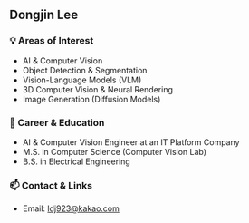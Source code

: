 ## Dongjin Lee

### 💡 Areas of Interest
- AI & Computer Vision
- Object Detection & Segmentation
- Vision-Language Models (VLM)
- 3D Computer Vision & Neural Rendering 
- Image Generation (Diffusion Models)


### 🎯 Career & Education
- AI & Computer Vision Engineer at an IT Platform Company  
- M.S. in Computer Science (Computer Vision Lab)  
- B.S. in Electrical Engineering  


### 📫 Contact & Links
- Email: ldj923@kakao.com

